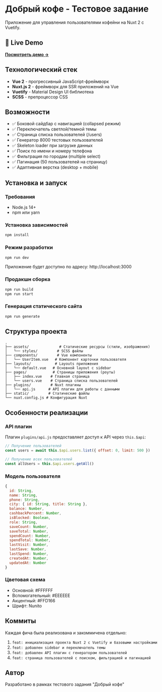 # Добрый кофе - Тестовое задание

Приложение для управления пользователями кофейни на Nuxt 2 с Vuetify.

## 🚀 Live Demo

**[Посмотреть демо →](https://idyllic-scone-8534eb.netlify.app/)**

## Технологический стек

- **Vue 2** - прогрессивный JavaScript-фреймворк
- **Nuxt.js 2** - фреймворк для SSR приложений на Vue
- **Vuetify** - Material Design UI библиотека
- **SCSS** - препроцессор CSS

## Возможности

- ✅ Боковой сайдбар с навигацией (collapsed режим)
- ✅ Переключатель светлой/темной темы
- ✅ Страница списка пользователей (/users)
- ✅ Генератор 8000 тестовых пользователей
- ✅ Skeleton loader при загрузке данных
- ✅ Поиск по имени и номеру телефона
- ✅ Фильтрация по городам (multiple select)
- ✅ Пагинация (50 пользователей на страницу)
- ✅ Адаптивная верстка (desktop + mobile)

## Установка и запуск

### Требования

- Node.js 14+ 
- npm или yarn

### Установка зависимостей

```bash
npm install
```

### Режим разработки

```bash
npm run dev
```

Приложение будет доступно по адресу: http://localhost:3000

### Продакшн сборка

```bash
npm run build
npm run start
```

### Генерация статического сайта

```bash
npm run generate
```

## Структура проекта

```
.
├── assets/              # Статические ресурсы (стили, изображения)
│   └── styles/         # SCSS файлы
├── components/         # Vue компоненты
│   └── UserItem.vue   # Компонент карточки пользователя
├── layouts/           # Layouts приложения
│   └── default.vue   # Основной layout с sidebar
├── pages/            # Страницы приложения (роуты)
│   ├── index.vue    # Главная страница
│   └── users.vue    # Страница списка пользователей
├── plugins/         # Nuxt плагины
│   └── api.js      # API плагин для работы с данными
├── static/         # Статические файлы
└── nuxt.config.js # Конфигурация Nuxt

```

## Особенности реализации

### API плагин

Плагин `plugins/api.js` предоставляет доступ к API через `this.$api`:

```javascript
// Получение пользователей
const users = await this.$api.users.list({ offset: 0, limit: 500 })

// Получение всех пользователей
const allUsers = this.$api.users.getAll()
```

### Модель пользователя

```javascript
{
  id: String,
  name: String,
  phone: String,
  city: { id: String, title: String },
  balance: Number,
  cashbackPercent: Number,
  isBlocked: Boolean,
  role: String,
  saveCount: Number,
  saveTotal: Number,
  spendCount: Number,
  spendTotal: Number,
  lastVisit: Number,
  lastSave: Number,
  lastSpend: Number,
  createdAt: Number,
  updatedAt: Number
}
```

### Цветовая схема

- Основной: #FFFFFF
- Вспомогательный: #EEEEEE  
- Акцентный: #FFD166
- Шрифт: Nunito

## Коммиты

Каждая фича была реализована и закоммичена отдельно:

1. `feat: инициализация проекта Nuxt 2 с Vuetify и базовыми настройками`
2. `feat: добавлен sidebar и переключатель темы`
3. `feat: добавлен API плагин с генератором пользователей`
4. `feat: страница пользователей с поиском, фильтрацией и пагинацией`

## Автор

Разработано в рамках тестового задания "Добрый кофе"
